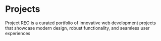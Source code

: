 # Projects
Project REO is a curated portfolio of innovative web development projects that showcase modern design, robust functionality, and seamless user experiences
